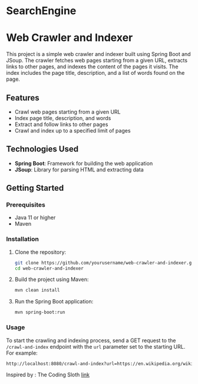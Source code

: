 # SearchEngine
 
# Web Crawler and Indexer

This project is a simple web crawler and indexer built using Spring Boot and JSoup. The crawler fetches web pages starting from a given URL, extracts links to other pages, and indexes the content of the pages it visits. The index includes the page title, description, and a list of words found on the page.

## Features

- Crawl web pages starting from a given URL
- Index page title, description, and words
- Extract and follow links to other pages
- Crawl and index up to a specified limit of pages

## Technologies Used

- **Spring Boot**: Framework for building the web application
- **JSoup**: Library for parsing HTML and extracting data

## Getting Started

### Prerequisites

- Java 11 or higher
- Maven

### Installation

1. Clone the repository:
    ```bash
    git clone https://github.com/yourusername/web-crawler-and-indexer.git
    cd web-crawler-and-indexer
    ```

2. Build the project using Maven:
    ```bash
    mvn clean install
    ```

3. Run the Spring Boot application:
    ```bash
    mvn spring-boot:run
    ```

### Usage

To start the crawling and indexing process, send a GET request to the `/crawl-and-index` endpoint with the `url` parameter set to the starting URL. For example:

```bash
http://localhost:8080/crawl-and-index?url=https://en.wikipedia.org/wiki/Google
```

Inspired by : The Coding Sloth [link](https://www.youtube.com/watch?v=WCpimlH0Kck&t=193s)
